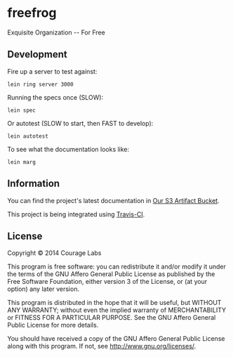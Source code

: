 # freefrog

Exquisite Organization -- For Free

## Development
    
Fire up a server to test against:
    
    lein ring server 3000

Running the specs once (SLOW):

    lein spec
    
Or autotest (SLOW to start, then FAST to develop):
    
    lein autotest
    
To see what the documentation looks like:
    
    lein marg
    
## Information
    
You can find the project's latest documentation in 
[Our S3 Artifact Bucket](http://s3.amazonaws.com/freefrog/docs/uberdoc.html).
   
This project is being integrated using 
[Travis-CI](https://travis-ci.org/courage-labs/freefrog).

## License

Copyright © 2014 Courage Labs

This program is free software: you can redistribute it and/or modify
it under the terms of the GNU Affero General Public License as published by
the Free Software Foundation, either version 3 of the License, or
(at your option) any later version.

This program is distributed in the hope that it will be useful,
but WITHOUT ANY WARRANTY; without even the implied warranty of
MERCHANTABILITY or FITNESS FOR A PARTICULAR PURPOSE.  See the
GNU Affero General Public License for more details.

You should have received a copy of the GNU Affero General Public License
along with this program.  If not, see <http://www.gnu.org/licenses/>.
